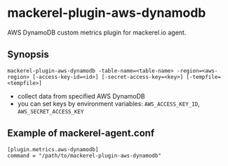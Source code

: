 mackerel-plugin-aws-dynamodb
=================================

AWS DynamoDB custom metrics plugin for mackerel.io agent.

## Synopsis

```shell
mackerel-plugin-aws-dynamodb -table-name=<table-name> -region=<aws-region> [-access-key-id=<id>] [-secret-access-key=<key>] [-tempfile=<tempfile>]
```
* collect data from specified AWS DynamoDB
* you can set keys by environment variables: `AWS_ACCESS_KEY_ID`, `AWS_SECRET_ACCESS_KEY`

## Example of mackerel-agent.conf

```
[plugin.metrics.aws-dynamodb]
command = "/path/to/mackerel-plugin-aws-dynamodb"
```
